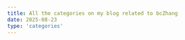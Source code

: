 ```yaml
---
title: All the categories on my blog related to bcZhang
date: 2025-08-23 
type: 'categories'
---
```

